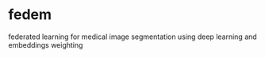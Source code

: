 # fedem
federated learning for medical image segmentation using deep learning and embeddings weighting

